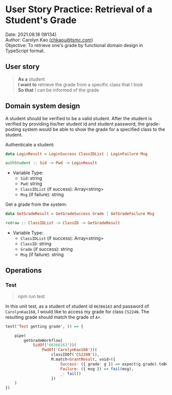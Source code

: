 # User Story Practice: Retrieval of a Student's Grade
 Date: 2021.08.18 (W134)\
 Author: Carolyn Kao (chkaou@tsmc.com)\
Objective: To retrieve one's grade by functional domain design in TypeScript format. 

## User story

> **As a** student<br/>
**I want to** retrieve the grade from a specific class that I took<br/>
**So that** I can be informed of the grade

## Domain system design

A student should be verified to be a valid student. After the student is verified by providing his/her student id and student password, the grade-posting system would be able to show the grade for a specified class to the student. 

Authenticate a student:
```haskell
data LoginResult = LoginSuccess ClassIDList | LoginFailure Msg

authStudent :: Sid -> Pwd -> LoginResult
```
- Variable Type:
    * `Sid`: string
    * `Pwd`: string
    * `ClassIDList` (if success): Array\<string>
    * `Msg` (if failure): string


Get a grade from the system:
```haskell
data GetGradeResult = GetGradeSuccess Grade | GetGradeFailure Msg

redraw :: ClassIDList -> ClassID -> GetGradeResult
```
- Variable Type:
    * `ClassIDList` (if success): Array\<string>
    * `ClassID`: string
    * `Grade` (if success): string
    * `Msg` (if failure): string

## Operations

### Test
> npm run test

In this unit test, as a student of student id `06366163` and password of `CarolynKao168`, I would like to access my grade for class `CS224N`. The resulting grade should match the grade of `A+`. 
```haskell
test('Test getting grade', () => {

    pipe(
        getGradeWorkflow(
            SidOf('06366163'))(
                PwdOf('CarolynKao168'))(
                    classIDOf('CS224N')),
                    M.match<GrantResult, void>({
                        Success: ({ grade: g }) => expect(g.grade).toBe('A+'),
                        Failure: ({ msg }) => fail(msg),
                        _: fail()
                    })
    )
})
```